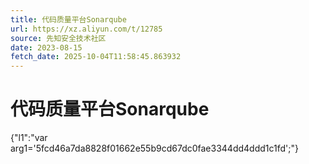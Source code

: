 ```yaml
---
title: 代码质量平台Sonarqube
url: https://xz.aliyun.com/t/12785
source: 先知安全技术社区
date: 2023-08-15
fetch_date: 2025-10-04T11:58:45.863932
---
```


# 代码质量平台Sonarqube

{"l1":"var arg1='5fcd46a7da8828f01662e55b9cd67dc0fae3344dd4ddd1c1fd';"}